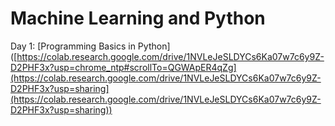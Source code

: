 # Machine Learning and Python

Day 1: [Programming Basics in Python]([https://colab.research.google.com/drive/1NVLeJeSLDYCs6Ka07w7c6y9Z-D2PHF3x?usp=chrome_ntp#scrollTo=QGWApER4qZg](https://colab.research.google.com/drive/1NVLeJeSLDYCs6Ka07w7c6y9Z-D2PHF3x?usp=sharing](https://colab.research.google.com/drive/1NVLeJeSLDYCs6Ka07w7c6y9Z-D2PHF3x?usp=sharing))
